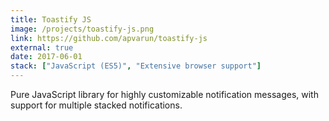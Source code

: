```yaml
---
title: Toastify JS
image: /projects/toastify-js.png
link: https://github.com/apvarun/toastify-js
external: true
date: 2017-06-01
stack: ["JavaScript (ES5)", "Extensive browser support"]
---
```


Pure JavaScript library for highly customizable notification messages, with support for multiple stacked notifications.
